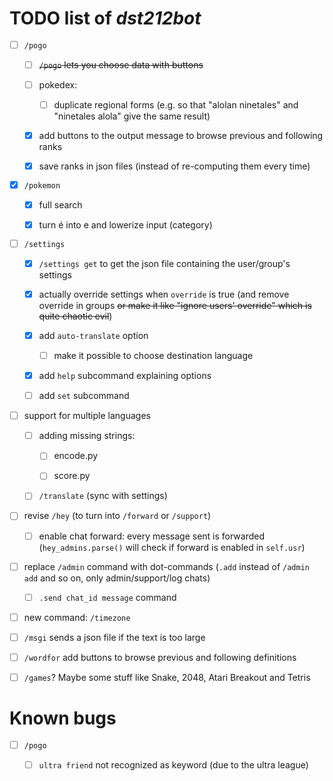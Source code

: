 # TODO list of *dst212bot*

- [ ] `/pogo`
  
  - [ ] ~~`/pogo` lets you choose data with buttons~~
  
  - [ ] pokedex:
    
    - [ ] duplicate regional forms (e.g. so that "alolan ninetales" and "ninetales alola" give the same result)
  
  - [x] add buttons to the output message to browse previous and following ranks
  
  - [x] save ranks in json files (instead of re-computing them every time)

- [x] `/pokemon`
  
  - [x] full search
  
  - [x] turn é into e and lowerize input (category)

- [ ] `/settings`
  
  - [x] `/settings get` to get the json file containing the user/group's settings
  
  - [x] actually override settings when `override` is true (and remove override in groups ~~or make it like "ignore users' override" which is quite chaotic evil~~)
  
  - [x] add `auto-translate` option
    
    - [ ] make it possible to choose destination language
  
  - [x] add `help` subcommand explaining options
  
  - [ ] add `set` subcommand

- [ ] support for multiple languages
  
  - [ ] adding missing strings:
    
    - [ ] encode.py
    
    - [ ] score.py
  
  - [ ] `/translate` (sync with settings)

- [ ] revise `/hey` (to turn into `/forward` or `/support`)
  
  - [ ] enable chat forward: every message sent is forwarded (`hey_admins.parse()` will check if forward is enabled in `self.usr`)

- [ ] replace `/admin` command with dot-commands (`.add` instead of `/admin add` and so on, only admin/support/log chats)
  
  - [ ] `.send chat_id message` command

- [ ] new command: `/timezone`

- [ ] `/msgi` sends a json file if the text is too large

- [ ] `/wordfor` add buttons to browse previous and following definitions

- [ ] `/games`? Maybe some stuff like Snake, 2048, Atari Breakout and Tetris



# Known bugs

- [ ] `/pogo`
  
  - [ ] `ultra friend` not recognized as keyword (due to the ultra league)
